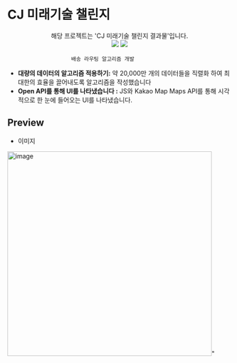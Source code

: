 # CJ 미래기술 챌린지






<p align="center">
해당 프로젝트는 'CJ 미래기술 챌린지 결과물'입니다.<br>
<a href="https://en.wikipedia.org/wiki/C%2B%2B"><img src="https://img.shields.io/badge/C++-blue.svg"></a>
<a href="https://www.javascript.com/"><img src="https://img.shields.io/badge/JavaScript-yellow.svg"></a>
</p>


				        배송 라우팅 알고리즘 개발

-   **대량의 데이터의 알고리즘 적용하기:**  약 20,000만 개의 데이터들을 직렬화 하여 최대한의 효율을 끌어내도록 알고리즘을 작성했습니다
-   **Open API를 통해 UI를 나타냈습니다 :**  JS와 Kakao Map Maps API를 통해 시각적으로 한 눈에 들어오는 UI를 나타냈습니다.


Preview 
----
- 이미지



<img width="459" alt="image" src="https://user-images.githubusercontent.com/96710732/230719638-beeaf7b4-7ddf-49b9-add2-60298b44db13.png">"


